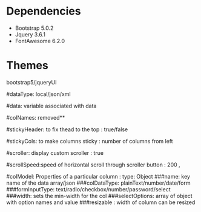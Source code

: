 # Dependencies
- Bootstrap 5.0.2
- Jquery 3.6.1
- FontAwesome 6.2.0

# Themes
bootstrap5/jqueryUI


#dataType: local/json/xml

#data: variable associated with data

#colNames: removed**

#stickyHeader: to fix thead to the top : true/false

#stickyCols: to make columns sticky : number of columns from left

#scroller: display custom scroller : true

#scrollSpeed:speed of horizontal scroll through scroller button : 200 ,


#colModel: Properties of a particular column : type: Object
###name: key name of the data array/json
###colDataType: plainText/number/date/form
###formInputType: text/radio/checkbox/number/password/select
###width: sets the min-width for the col
###selectOptions: array of object with option names and value
###resizable : width of column can be resized

